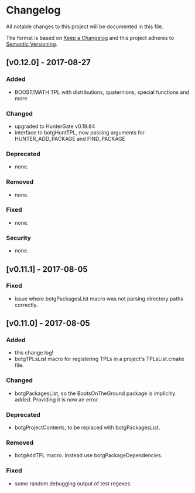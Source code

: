 # Changelog
All notable changes to this project will be documented in this file.

The format is based on [Keep a Changelog](http://keepachangelog.com/en/1.0.0/)
and this project adheres to [Semantic Versioning](http://semver.org/spec/v2.0.0.html).


## [v0.12.0] - 2017-08-27

### Added
- BOOST/MATH TPL with distributions, quaternions, special functions and more

### Changed
- upgraded to HunterGate v0.19.84
- interface to botgHuntTPL, now passing arguments for HUNTER_ADD_PACKAGE and FIND_PACKAGE

### Deprecated
- none.

### Removed
- none.

### Fixed
- none.

### Security
- none.


## [v0.11.1] - 2017-08-05

### Fixed
- issue where botgPackagesList macro was not parsing directory paths correctly.


## [v0.11.0] - 2017-08-05

### Added
- this change log!
- botgTPLsList macro for registering TPLs in a project's TPLsList.cmake file.

### Changed
- botgPackagesList, so the BootsOnTheGround package is implicitly added.
  Providing it is now an error.

### Deprecated
- botgProjectContents, to be replaced with botgPackagesList.

### Removed
- botgAddTPL macro. Instead use botgPackageDependencies.

### Fixed
- some random debugging output of test regexes.

